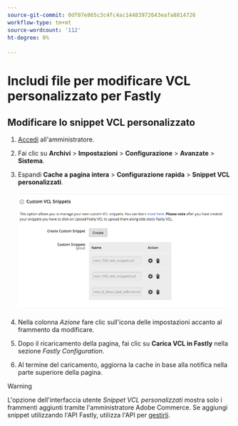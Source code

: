 ```yaml
---
source-git-commit: 0df07e865c3c4fc4ac14483972643eafa8814726
workflow-type: tm+mt
source-wordcount: '112'
ht-degree: 0%

---
```

# Includi file per modificare VCL personalizzato per Fastly

## Modificare lo snippet VCL personalizzato

1. [Accedi](/help/get-started/onboarding.md#access-your-admin-panel) all&#39;amministratore.

1. Fai clic su **Archivi** > **Impostazioni** > **Configurazione** > **Avanzate** > **Sistema**.

1. Espandi **Cache a pagina intera** > **Configurazione rapida** > **Snippet VCL personalizzati**.

   ![Gestione snippet VCL personalizzati](/help/assets/cdn/fastly-manage-snippets.png)

1. Nella colonna _Azione_ fare clic sull&#39;icona delle impostazioni accanto al frammento da modificare.

1. Dopo il ricaricamento della pagina, fai clic su **Carica VCL in Fastly** nella sezione _Fastly Configuration_.

1. Al termine del caricamento, aggiorna la cache in base alla notifica nella parte superiore della pagina.

>[!WARNING]
>
>L&#39;opzione dell&#39;interfaccia utente _Snippet VCL personalizzati_ mostra solo i frammenti aggiunti tramite l&#39;amministratore Adobe Commerce. Se aggiungi snippet utilizzando l&#39;API Fastly, utilizza l&#39;API per [gestirli](/help/cloud-guide/cdn/fastly-vcl-custom-snippets.md#manage-custom-vcl-snippets-using-the-api).
